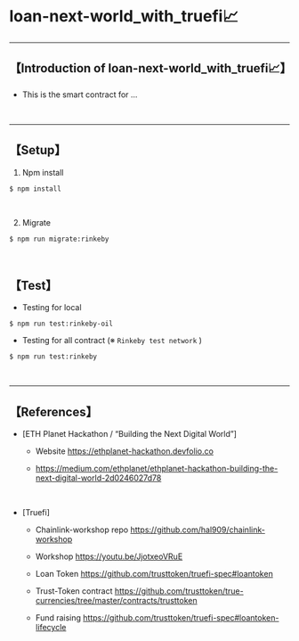 # loan-next-world_with_truefi📈

***
## 【Introduction of loan-next-world_with_truefi📈】
- This is the smart contract for ...

&nbsp;

***

## 【Setup】
1. Npm install
```
$ npm install
```

<br>


2. Migrate
```
$ npm run migrate:rinkeby
```

&nbsp;

## 【Test】
- Testing for local
```
$ npm run test:rinkeby-oil
```


- Testing for all contract (※ `Rinkeby test network` )
```
$ npm run test:rinkeby
```


<br>

***

## 【References】
- [ETH Planet Hackathon / “Building the Next Digital World”]
  - Website
    https://ethplanet-hackathon.devfolio.co
  
  - https://medium.com/ethplanet/ethplanet-hackathon-building-the-next-digital-world-2d0246027d78

<br>

- [Truefi]
  - Chainlink-workshop repo
    https://github.com/hal909/chainlink-workshop
  
  - Workshop
    https://youtu.be/JjotxeoVRuE

  - Loan Token
    https://github.com/trusttoken/truefi-spec#loantoken
  
  - Trust-Token contract
    https://github.com/trusttoken/true-currencies/tree/master/contracts/trusttoken
  
  - Fund raising
    https://github.com/trusttoken/truefi-spec#loantoken-lifecycle
